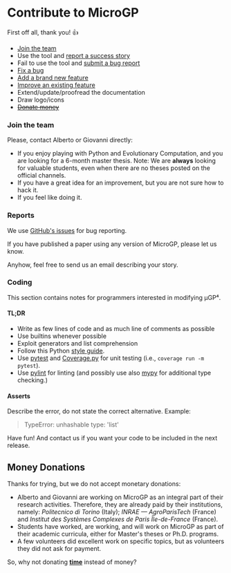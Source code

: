 Contribute to MicroGP
=====================

First off all, thank you! :+1:

* [Join the team](#join-the-team)
* Use the tool and [report a success story](#report)
* Fail to use the tool and [submit a bug report](#report)
* [Fix a bug](#coding)
* [Add a brand new feature](#coding)
* [Improve an existing feature](#coding)
* Extend/update/proofread the documentation
* Draw logo/icons
* [~~Donate money~~](#money-donations)

### Join the team

Please, contact Alberto or Giovanni directly:

* If you enjoy playing with Python and Evolutionary Computation, and you are looking for a 6-month master thesis. Note: We are **always** looking for valuable students, even when there are no theses posted on the official channels.
* If you have a great idea for an improvement, but you are not sure how to hack it.
* If you feel like doing it.

### Reports

We use [GitHub's issues](https://github.com/squillero/microgp4/issues) for bug reporting. 

If you have published a paper using any version of MicroGP, please let us know.

Anyhow, feel free to send us an email describing your story. 

### Coding

This section contains notes for programmers interested in modifying μGP⁴.

#### TL;DR

* Write as few lines of code and as much line of comments as possible
* Use builtins whenever possible
* Exploit generators and list comprehension
* Follow this Python [style guide](https://github.com/squillero/style/blob/master/python.md).
* Use [pytest](https://docs.pytest.org/) and [Coverage.py](https://coverage.readthedocs.io/) for unit testing (i.e., `coverage run -m pytest`).
* Use [pylint](https://mypy-lang.org/) for linting (and possibly use also [mypy](https://mypy-lang.org/) for additional type checking.)

#### Asserts

Describe the error, do not state the correct alternative. Example:

> TypeError: unhashable type: 'list'

Have fun! And contact us if you want your code to be included in the next release.

## Money Donations

Thanks for trying, but we do not accept monetary donations:

* Alberto and Giovanni are working on MicroGP as an integral part of their research activities. Therefore, they are already paid by their institutions, namely: *Politecnico di Torino* (Italy); *INRAE — AgroParisTech* (France) and *Institut des Systèmes Complexes de Paris Île-de-France* (France).
* Students have worked, are working, and will work on MicroGP as part of their academic curricula, either for Master's theses or Ph.D. programs.
* A few volunteers did excellent work on specific topics, but as volunteers they did not ask for payment.

So, why not donating [**time**](#join-the-team) instead of money?
